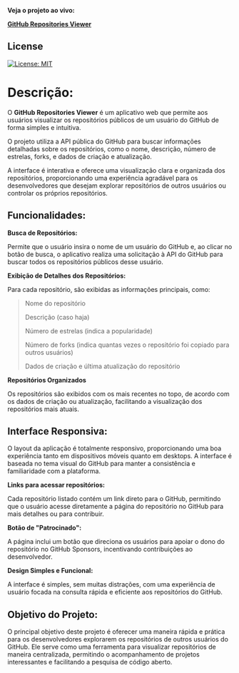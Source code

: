 **Veja o projeto ao vivo:**

**[GitHub Repositories Viewer](https://ninja1375.github.io/GitHub-Repositories-Viewer/)**

## License

[![License: MIT](https://img.shields.io/badge/License-MIT-green.svg)](https://github.com/Ninja1375/GitHub-Repositories-Viewer/blob/main/LICENSE)

# Descrição:

O **GitHub Repositories Viewer** é um aplicativo web que permite aos usuários visualizar os repositórios públicos de um usuário do GitHub de forma simples e intuitiva. 

O projeto utiliza a API pública do GitHub para buscar informações detalhadas sobre os repositórios, como o nome, descrição, número de estrelas, forks, e dados de criação e atualização. 

A interface é interativa e oferece uma visualização clara e organizada dos repositórios, proporcionando uma experiência agradável para os desenvolvedores que desejam explorar repositórios de outros usuários ou controlar os próprios repositórios.

## Funcionalidades:

**Busca de Repositórios:**

Permite que o usuário insira o nome de um usuário do GitHub e, ao clicar no botão de busca, o aplicativo realiza uma solicitação à API do GitHub para buscar todos os repositórios públicos desse usuário.

**Exibição de Detalhes dos Repositórios:**

Para cada repositório, são exibidas as informações principais, como:

>Nome do repositório
>
>Descrição (caso haja)
>
>Número de estrelas (indica a popularidade)
>
>Número de forks (indica quantas vezes o repositório foi copiado para outros usuários)
>
>Dados de criação e última atualização do repositório

**Repositórios Organizados**

Os repositórios são exibidos com os mais recentes no topo, de acordo com os dados de criação ou atualização, facilitando a visualização dos repositórios mais atuais.


## Interface Responsiva:

O layout da aplicação é totalmente responsivo, proporcionando uma boa experiência tanto em dispositivos móveis quanto em desktops. A interface é baseada no tema visual do GitHub para manter a consistência e familiaridade com a plataforma.

**Links para acessar repositórios:**

Cada repositório listado contém um link direto para o GitHub, permitindo que o usuário acesse diretamente a página do repositório no GitHub para mais detalhes ou para contribuir.

**Botão de "Patrocinado":**

A página inclui um botão que direciona os usuários para apoiar o dono do repositório no GitHub Sponsors, incentivando contribuições ao desenvolvedor.

**Design Simples e Funcional:**

A interface é simples, sem muitas distrações, com uma experiência de usuário focada na consulta rápida e eficiente aos repositórios do GitHub.

## Objetivo do Projeto:

O principal objetivo deste projeto é oferecer uma maneira rápida e prática para os desenvolvedores explorarem os repositórios de outros usuários do GitHub. Ele serve como uma ferramenta para visualizar repositórios de maneira centralizada, permitindo o acompanhamento de projetos interessantes e facilitando a pesquisa de código aberto.
